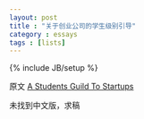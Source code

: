 ```yaml
---
layout: post
title : "关于创业公司的学生级别引导"
category : essays
tags : [lists]
---
```

{% include JB/setup %}

原文 [A Students Guild To Startups](http://www.paulgraham.com/mit.html)  

未找到中文版，求稿  
